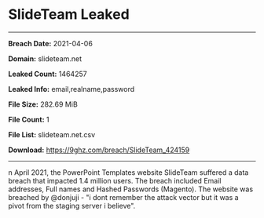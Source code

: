 # SlideTeam Leaked

------------
**Breach Date:** 2021-04-06

**Domain:** slideteam.net

**Leaked Count:** 1464257

**Leaked Info:** email,realname,password

**File Size:** 282.69 MiB

**File Count:** 1

**File List:** slideteam.net.csv

**Download:** https://9ghz.com/breach/SlideTeam_424159

------------
n April 2021, the PowerPoint Templates website SlideTeam suffered a data breach that impacted 1.4 million users. The breach included Email addresses, Full names and Hashed Passwords (Magento). The website was breached by @donjuji - "i dont remember the attack vector but it was a pivot from the staging server i believe".
